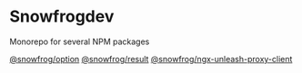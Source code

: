 # Snowfrogdev

Monorepo for several NPM packages

[@snowfrog/option](packages/option)
[@snowfrog/result](packages/result)
[@snowfrog/ngx-unleash-proxy-client](packages/ngx-unleash-proxy-client)
